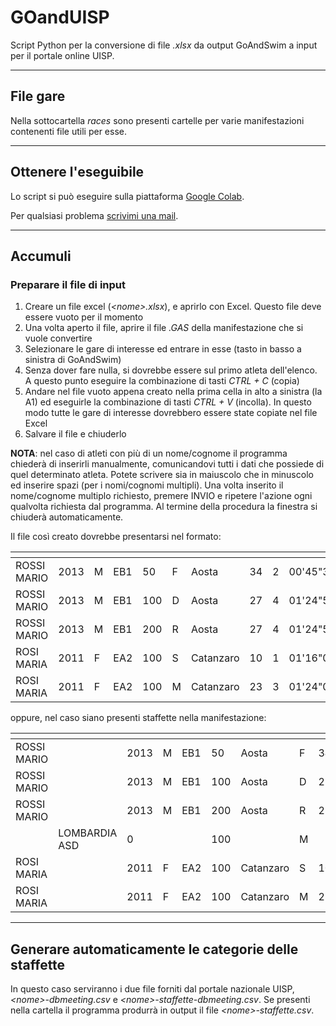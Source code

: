 # GOandUISP
Script Python per la conversione di file _.xlsx_ da output GoAndSwim a input per il portale online UISP.

***

## File gare
Nella sottocartella *races* sono presenti cartelle per varie manifestazioni contenenti file utili per esse.

***

## Ottenere l'eseguibile
Lo script si può eseguire sulla piattaforma [Google Colab](https://colab.research.google.com/github/Grufoony/GOandUISP/blob/main/main.ipynb).

Per qualsiasi problema [scrivimi una mail](mailto:gregorio.berselli@studio.unibo.it).

***

## Accumuli

### Preparare il file di input
1. Creare un file excel (*<nome\>.xlsx*), e aprirlo con Excel. Questo file deve essere vuoto per il momento
2. Una volta aperto il file, aprire il file _.GAS_ della manifestazione che si vuole convertire
3. Selezionare le gare di interesse ed entrare in esse (tasto in basso a sinistra di GoAndSwim)
4. Senza dover fare nulla, si dovrebbe essere sul primo atleta dell'elenco. A questo punto eseguire la combinazione di tasti _CTRL + C_ (copia)
5. Andare nel file vuoto appena creato nella prima cella in alto a sinistra (la A1) ed eseguirle la combinazione di tasti _CTRL + V_ (incolla). In questo modo tutte le gare di interesse dovrebbero essere state copiate nel file Excel
6. Salvare il file e chiuderlo

__NOTA__: nel caso di atleti con più di un nome/cognome il programma chiederà di inserirli manualmente, comunicandovi tutti i dati che possiede di quel determinato atleta. Potete scrivere sia in maiuscolo che in minuscolo ed inserire spazi (per i nomi/cognomi multipli). Una volta inserito il nome/cognome multiplo richiesto, premere INVIO e ripetere l'azione ogni qualvolta richiesta dal programma. Al termine della procedura la finestra si chiuderà automaticamente.

Il file così creato dovrebbe presentarsi nel formato:

|<!-- -->|<!-- -->|<!-- -->|<!-- -->|<!-- -->|<!-- -->|<!-- -->|<!-- -->|<!-- -->|<!-- -->|<!-- -->|<!-- -->|<!-- -->|<!-- -->|<!-- -->|<!-- -->|<!-- -->|
|--------|--------|--------|--------|--------|--------|--------|--------|--------|--------|--------|--------|--------|--------|--------|--------|--------|
|ROSSI MARIO |2013   |M |EB1    |50	    |F	    |Aosta	    |34	|2	 |00'45"30 	 |00'47"10 	|1	|1  |T  |EB1 	|0	|0  |	 
|ROSSI MARIO |2013   |M |EB1 	|100	|D	    |Aosta	    |27	|4	 |01'24"50 	 |01'24"80 	|1	|1	|T  |EB1 	|0	|0  | 
|ROSSI MARIO |2013   |M |EB1 	|200	|R	    |Aosta	    |27	|4	 |01'24"50 	 |01'24"80 	|1	|1	|T  |EB1 	|0	|0	| 
|ROSI MARIA  |2011   |F |EA2 	|100	|S	    |Catanzaro	|10	|1	 |01'16"00 	 |01'17"10 	|1	|1	|S  |EA2 	|0	|0	| 
|ROSI MARIA  |2011   |F |EA2 	|100	|M	    |Catanzaro	|23	|3	 |01'24"00 	 |01'26"90 	|1	|1	|T  |EA2 	|0	|0	|

oppure, nel caso siano presenti staffette nella manifestazione:

|<!-- -->|<!-- -->|<!-- -->|<!-- -->|<!-- -->|<!-- -->|<!-- -->|<!-- -->|<!-- -->|<!-- -->|<!-- -->|<!-- -->|<!-- -->|<!-- -->|<!-- -->|<!-- -->|<!-- -->|<!-- -->|
|--------|--------|--------|--------|--------|--------|--------|--------|--------|--------|--------|--------|--------|--------|--------|--------|--------|--------|
|ROSSI MARIO |              |2013   |M |EB1 |50	    |Aosta	    |F	|34	|2	 |00'45"30 	 |00'47"10 	|1	|1  |T  |EB1 |0	|0  |	 
|ROSSI MARIO |              |2013   |M |EB1 |100	|Aosta	    |D	|27	|4	 |01'24"50 	 |01'24"80 	|1	|1	|T  |EB1 |0	|0  | 
|ROSSI MARIO |              |2013   |M |EB1 |200	|Aosta      |R	|27	|4	 |01'24"50 	 |01'24"80 	|1	|1	|T  |EB1 |0	|0	|
|            |LOMBARDIA ASD	|0		|  |    |100    |           |M	|	|	 |00'30'00	|00'30"00	|1	|1	|T  |    |   | 	|					
|ROSI MARIA  |              |2011   |F |EA2 |100	|Catanzaro	|S	|10	|1	 |01'16"00 	 |01'17"10 	|1	|1	|S  |EA2 |0	|0	| 
|ROSI MARIA  |              |2011   |F |EA2 |100	|Catanzaro	|M	|23	|3	 |01'24"00 	 |01'26"90 	|1	|1	|T  |EA2 |0	|0	|

***

## Generare automaticamente le categorie delle staffette
In questo caso serviranno i due file forniti dal portale nazionale UISP, *<nome\>-dbmeeting.csv* e *<nome\>-staffette-dbmeeting.csv*.
Se presenti nella cartella il programma produrrà in output il file *<nome\>-staffette.csv*.